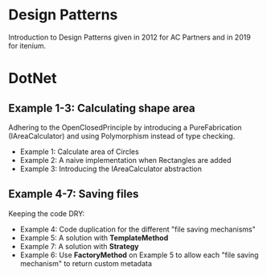 Design Patterns
===============

Introduction to Design Patterns given in 2012 for AC Partners and in 2019 for itenium.


DotNet
======

## Example 1-3: Calculating shape area

Adhering to the OpenClosedPrinciple by introducing a PureFabrication (IAreaCalculator)
and using Polymorphism instead of type checking.

- Example 1: Calculate area of Circles
- Example 2: A naive implementation when Rectangles are added
- Example 3: Introducing the IAreaCalculator abstraction

## Example 4-7: Saving files

Keeping the code DRY:

- Example 4: Code duplication for the different "file saving mechanisms"
- Example 5: A solution with **TemplateMethod**
- Example 7: A solution with **Strategy**
- Example 6: Use **FactoryMethod** on Example 5 to allow each "file saving mechanism" to return custom metadata
